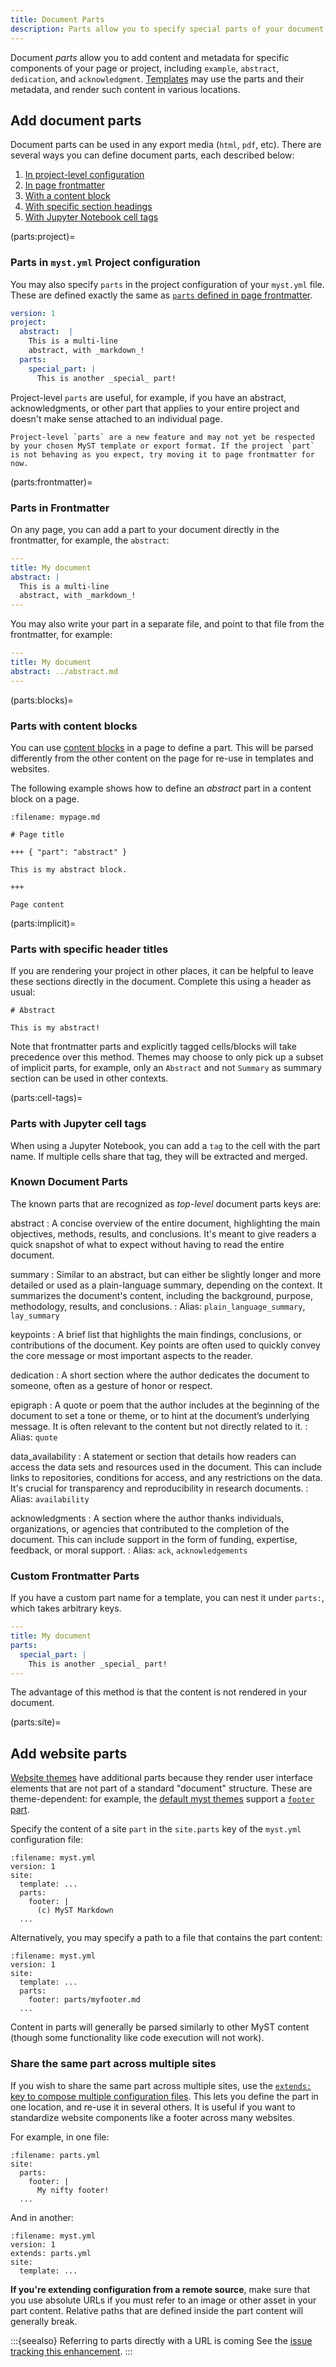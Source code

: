 ```yaml
---
title: Document Parts
description: Parts allow you to specify special parts of your document, like abstract, key points, and acknowledgements.
---
```


Document *parts* allow you to add content and metadata for specific components of your page or project, including `example`, `abstract`, `dedication`, and `acknowledgment`. [Templates](./documents-exports.md) may use the parts and their metadata, and render such content in various locations.

## Add document parts

Document parts can be used in any export media (`html`, `pdf`, etc).
There are several ways you can define document parts, each described below:

1. [In project-level configuration](#parts:project)
2. [In page frontmatter](#parts:frontmatter)
3. [With a content block](#parts:blocks)
4. [With specific section headings](#parts:implicit)
5. [With Jupyter Notebook cell tags](#parts:cell-tags)

(parts:project)=

### Parts in `myst.yml` Project configuration

You may also specify `parts` in the project configuration of your `myst.yml` file. These are defined exactly the same as [`parts` defined in page frontmatter](#parts:frontmatter).

```yaml
version: 1
project:
  abstract:  |
    This is a multi-line
    abstract, with _markdown_!
  parts:
    special_part: |
      This is another _special_ part!
```

Project-level `parts` are useful, for example, if you have an abstract, acknowledgments, or other part that applies to your entire project and doesn't make sense attached to an individual page.

```{caution}
Project-level `parts` are a new feature and may not yet be respected by your chosen MyST template or export format. If the project `part` is not behaving as you expect, try moving it to page frontmatter for now.
```

(parts:frontmatter)=

### Parts in Frontmatter

On any page, you can add a part to your document directly in the frontmatter, for example, the `abstract`:

```yaml
---
title: My document
abstract: |
  This is a multi-line
  abstract, with _markdown_!
---
```

You may also write your part in a separate file, and point to that file from the frontmatter, for example:

```yaml
---
title: My document
abstract: ../abstract.md
---
```

(parts:blocks)=

### Parts with content blocks

You can use [content blocks](./blocks.md) in a page to define a part. This will be parsed differently from the other content on the page for re-use in templates and websites.

The following example shows how to define an _abstract_ part in a content block on a page.

```{code} markdown
:filename: mypage.md

# Page title

+++ { "part": "abstract" }

This is my abstract block.

+++

Page content

```

(parts:implicit)=

### Parts with specific header titles

If you are rendering your project in other places, it can be helpful to leave these sections directly in the document.
Complete this using a header as usual:

```
# Abstract

This is my abstract!
```

Note that frontmatter parts and explicitly tagged cells/blocks will take precedence over this method. Themes may choose to only pick up a subset of implicit parts, for example, only an `Abstract` and not `Summary` as summary section can be used in other contexts.

(parts:cell-tags)=

### Parts with Jupyter cell tags

When using a Jupyter Notebook, you can add a `tag` to the cell with the part name. If multiple cells share that tag, they will be extracted and merged. 

### Known Document Parts

The known parts that are recognized as _top-level_ document parts keys are:

abstract
: A concise overview of the entire document, highlighting the main objectives, methods, results, and conclusions. It's meant to give readers a quick snapshot of what to expect without having to read the entire document.

summary
: Similar to an abstract, but can either be slightly longer and more detailed or used as a plain-language summary, depending on the context. It summarizes the document's content, including the background, purpose, methodology, results, and conclusions.
: Alias: `plain_language_summary`, `lay_summary`

keypoints
: A brief list that highlights the main findings, conclusions, or contributions of the document. Key points are often used to quickly convey the core message or most important aspects to the reader.

dedication
: A short section where the author dedicates the document to someone, often as a gesture of honor or respect.

epigraph
: A quote or poem that the author includes at the beginning of the document to set a tone or theme, or to hint at the document’s underlying message. It is often relevant to the content but not directly related to it.
: Alias: `quote`

data_availability
: A statement or section that details how readers can access the data sets and resources used in the document. This can include links to repositories, conditions for access, and any restrictions on the data. It's crucial for transparency and reproducibility in research documents.
: Alias: `availability`

acknowledgments
: A section where the author thanks individuals, organizations, or agencies that contributed to the completion of the document. This can include support in the form of funding, expertise, feedback, or moral support.
: Alias: `ack`, `acknowledgements`

### Custom Frontmatter Parts

If you have a custom part name for a template, you can nest it under `parts:`, which takes arbitrary keys.

```yaml
---
title: My document
parts:
  special_part: |
    This is another _special_ part!
---
```

The advantage of this method is that the content is not rendered in your document.

(parts:site)=

## Add website parts

[Website themes](./website-templates.md) have additional parts because they render user interface elements that are not part of a standard "document" structure. These are theme-dependent: for example, the [default myst themes](#default-web-themes) support a [`footer` part](#navigation:footer).

Specify the content of a site `part` in the `site.parts` key of the `myst.yml` configuration file:

```{code} yaml
:filename: myst.yml
version: 1
site:
  template: ...
  parts:
    footer: |
      (c) MyST Markdown
  ...
```

Alternatively, you may specify a path to a file that contains the part content:

```{code} yaml
:filename: myst.yml
version: 1
site:
  template: ...
  parts:
    footer: parts/myfooter.md
  ...
```

Content in parts will generally be parsed similarly to other MyST content (though some functionality like code execution will not work).

### Share the same part across multiple sites

If you wish to share the same part across multiple sites, use the [`extends:` key to compose multiple configuration files](#composing-myst-yml). This lets you define the part in one location, and re-use it in several others. It is useful if you want to standardize website components like a footer across many websites.

For example, in one file:

```{code} yaml
:filename: parts.yml
site:
  parts:
    footer: |
      My nifty footer!
  ...
```

And in another:

```{code} yaml
:filename: myst.yml
version: 1
extends: parts.yml
site:
  template: ...
```

**If you're extending configuration from a remote source**, make sure that you use absolute URLs if you must refer to an image or other asset in your part content. Relative paths that are defined inside the part content will generally break.

:::{seealso} Referring to parts directly with a URL is coming
See the [issue tracking this enhancement](https://github.com/jupyter-book/mystmd/issues/2127).
:::
